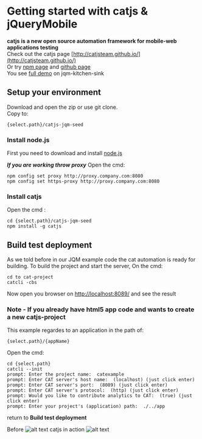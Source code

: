 # Getting started with catjs & jQueryMobile

**catjs is a new open source automation framework for mobile-web applications testing**  
Check out the catjs page [http://catjsteam.github.io/](http://catjsteam.github.io/)  
Or try [npm page](https://www.npmjs.org/package/catjs) and [github page](https://github.com/catjsteam/catjs)  
You see [full demo](http://catjsteam.github.io/examples/jqm/index.html) on jqm-kitchen-sink  

## Setup your environment

Download and open the zip or use git clone.  
Copy to:
	
	{select.path}/catjs-jqm-seed
	

### Install node.js

First you need to download and install [node.js](http://nodejs.org/)  

_**If you are working throw proxy**_
Open the cmd:

	npm config set proxy http://proxy.company.com:8080
	npm config set https-proxy http://proxy.company.com:8080


### Install catjs

Open the cmd : 
	
	cd {select.path}/catjs-jqm-seed
	npm install -g catjs


## Build test deployment

As we told before in our JQM example code the cat automation is ready for building.
To build the project and start the server, On the cmd: 

	cd to cat-project
	catcli -cbs
	
Now open you browser on [http://localhost:8089/](http://localhost:8089/) and see the result  
  
  
  
### Note - If you already have html5 app code and wants to create a new catjs-project

This example regardes to an application in the path of:

	{select.path}/{appName}

Open the cmd:
	
	cd {select.path}
	catcli --init
	prompt: Enter the project name:  catexample
	prompt: Enter CAT server's host name:  (localhost) (just click enter)
	prompt: Enter CAT server's port:  (8089) (just click enter)
	prompt: Enter CAT server's protocol:  (http) (just click enter)
	prompt: Would you like to contribute analytics to CAT:  (true) (just click enter)
	prompt: Enter your project's (application) path:  ./../app

return to **Build test deployment**

Before
![alt text](https://github.com/ransnir/catjs-jqm-seed/index.png "index.html")
catjs in action
![alt text](https://github.com/ransnir/catjs-jqm-seed/cat_in_action.png "catjs in action")

